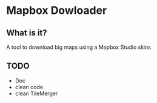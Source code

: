 # Mapbox Dowloader
## What is it?
A tool to download big maps using a Mapbox Studio skins


## TODO
- Doc
- clean code
- clean TileMerger